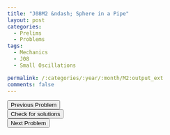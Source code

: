 ```yaml
---
title: "J08M2 &ndash; Sphere in a Pipe"
layout: post
categories:
  - Prelims
  - Problems
tags:
  - Mechanics
  - J08
  - Small Oscillations

permalink: /:categories/:year/:month/M2:output_ext
comments: false
---
```

<object data="2008J2M.pdf" type="application/pdf" width="100%" height="500"></object>

<div class='navbar'>
	<div float='left'><button onclick="window.location='M1.html'" >Previous Problem</button></div>
	<div float='center'><button onclick="window.location='https://princetonprelim.com/prelim/20/'">Check for solutions</button></div>
	<div float='right'><button onclick="window.location='M3.html'" > Next Problem</button></div>
</div>
